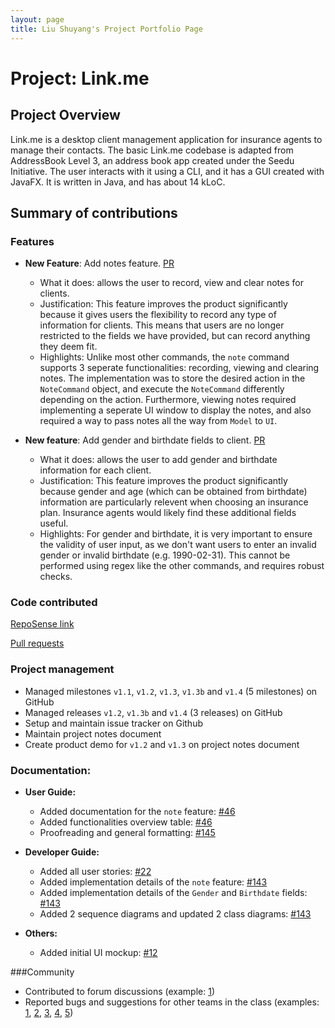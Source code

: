 ```yaml
---
layout: page
title: Liu Shuyang's Project Portfolio Page
---
```


# Project: Link.me

## Project Overview

Link.me is a desktop client management application for insurance agents to manage their contacts. The basic
Link.me codebase is adapted from AddressBook Level 3, an address book app created under the Seedu Initiative. The user
interacts with it using a CLI, and it has a GUI created with JavaFX. It is written in Java, and has about 14 kLoC.

## Summary of contributions

### Features

* **New Feature**: Add notes feature.
  [PR](https://github.com/AY2021S2-CS2103T-W12-3/tp/pull/49)
  * What it does: allows the user to record, view and clear notes for clients.
  * Justification: This feature improves the product significantly because it gives users the flexibility to record any type of information for clients. This means that users are no longer restricted to the fields we have provided, but can record anything they deem fit.
  * Highlights: Unlike most other commands, the `note` command supports 3 seperate functionalities: recording, viewing and clearing notes. The implementation was to store the desired action in the `NoteCommand` object, and execute the `NoteCommand` differently depending on the action. Furthermore, viewing notes required implementing a seperate UI window to display the notes, and also required a way to pass notes all the way from `Model` to `UI`.


* **New feature**: Add gender and birthdate fields to client.
  [PR](https://github.com/AY2021S2-CS2103T-W12-3/tp/pull/28)
  * What it does: allows the user to add gender and birthdate information for each client.
  * Justification: This feature improves the product significantly because gender and age (which can be obtained from birthdate) information are particularly relevent when choosing an insurance plan. Insurance agents would likely find these additional fields useful.
  * Highlights: For gender and birthdate, it is very important to ensure the validity of user input, as we don't want users to enter an invalid gender or invalid birthdate (e.g. 1990-02-31). This cannot be performed using regex like the other commands, and requires robust checks.


### Code contributed
[RepoSense link](https://nus-cs2103-ay2021s2.github.io/tp-dashboard/?search=&sort=groupTitle&sortWithin=title&timeframe=commit&mergegroup=&groupSelect=groupByRepos&breakdown=true&checkedFileTypes=docs~functional-code~test-code~other&tabOpen=true&tabType=authorship&tabAuthor=Shuyang0&tabRepo=AY2021S2-CS2103T-W12-3%2Ftp%5Bmaster%5D&authorshipIsMergeGroup=false&authorshipFileTypes=docs~functional-code~test-code~other&authorshipIsBinaryFileTypeChecked=false)

[Pull requests](https://github.com/AY2021S2-CS2103T-W12-3/tp/pulls?q=is%3Apr+author%3AShuyang0+)

### Project management
* Managed milestones `v1.1`, `v1.2`, `v1.3`, `v1.3b` and `v1.4` (5 milestones) on GitHub
* Managed releases `v1.2`, `v1.3b` and `v1.4` (3 releases) on GitHub
* Setup and maintain issue tracker on Github
* Maintain project notes document
* Create product demo for `v1.2` and `v1.3` on project notes document


### Documentation:
* **User Guide:**
  * Added documentation for the `note` feature: [\#46](https://github.com/AY2021S2-CS2103T-W12-3/tp/pull/46)
  * Added functionalities overview table: [\#46](https://github.com/AY2021S2-CS2103T-W12-3/tp/pull/46)
  * Proofreading and general formatting: [\#145](https://github.com/AY2021S2-CS2103T-W12-3/tp/pull/145)
  

* **Developer Guide:**
  * Added all user stories: [\#22](https://github.com/AY2021S2-CS2103T-W12-3/tp/pull/22)
  * Added implementation details of the `note` feature: [\#143](https://github.com/AY2021S2-CS2103T-W12-3/tp/pull/143)
  * Added implementation details of the `Gender` and `Birthdate` fields: [\#143](https://github.com/AY2021S2-CS2103T-W12-3/tp/pull/143)
  * Added 2 sequence diagrams and updated 2 class diagrams: [\#143](https://github.com/AY2021S2-CS2103T-W12-3/tp/pull/143)
  

* **Others:**
  * Added initial UI mockup: [\#12](https://github.com/AY2021S2-CS2103T-W12-3/tp/pull/12)

###Community
  * Contributed to forum discussions (example: [1](https://github.com/nus-cs2103-AY2021S2/forum/issues/281))
  * Reported bugs and suggestions for other teams in the class (examples: [1](https://github.com/AY2021S2-CS2103-T16-3/tp/issues/207), [2](https://github.com/AY2021S2-CS2103-T16-3/tp/issues/208), [3](https://github.com/AY2021S2-CS2103-T16-3/tp/issues/210), [4](https://github.com/AY2021S2-CS2103-T16-3/tp/issues/212), [5](https://github.com/AY2021S2-CS2103-T16-3/tp/issues/213))
